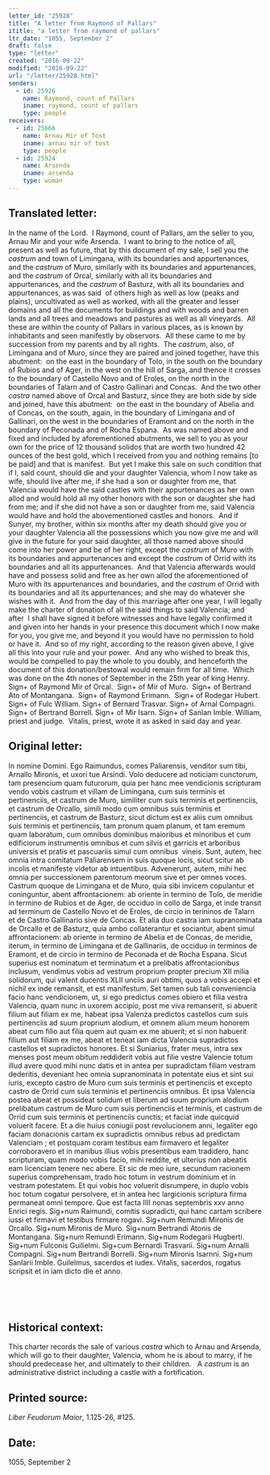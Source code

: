 ```yaml
---
letter_id: "25928"
title: "A letter from Raymond of Pallars"
ititle: "a letter from raymond of pallars"
ltr_date: "1055, September 2"
draft: false
type: "letter"
created: "2016-09-22"
modified: "2016-09-22"
url: "/letter/25928.html"
senders:
  - id: 25926
    name: Raymond, count of Pallars
    iname: raymond, count of pallars
    type: people
receivers:
  - id: 25666
    name: Arnau Mir of Tost
    iname: arnau mir of tost
    type: people
  - id: 25924
    name: Arsenda
    iname: arsenda
    type: woman
---
```

<h2> Translated letter:</h2><p>In the name of the Lord.&nbsp; I Raymond, count of Pallars, am the seller to you, Arnau Mir and your wife Arsenda.&nbsp; I want to bring to the notice of all, present as well as future, that by this document of my sale, I sell you the <i>castrum</i> and town of Limingana, with its boundaries and appurtenances, and the <i>castrum</i> of Muro, similarly with its boundaries and appurtenances, and the <i>castrum</i> of Orcal, similarly with all its boundaries and appurtenances, and the <i>castrum</i> of Basturz, with all its boundaries and appurtenances, as was said&nbsp; of others high as well as low (peaks and plains), uncultivated as well as worked, with all the greater and lesser domains and all the documents for buildings and with woods and barren lands and all trees and meadows and pastures as well as all vineyards.&nbsp; All these are within the county of Pallars in various places, as is known by inhabitants and seen manifestly by observors.&nbsp; All these came to me by succession from my parents and by all rights.&nbsp; The <i>castrum</i>, also, of Limingana and of Muro, since they are paired and joined together, have this abutment:&nbsp; on the east in the boundary of Tolo, in the south on the boundary of Rubios and of Ager, in the west on the hill of Sarga, and thence it crosses to the boundary of Castello Novo and of Eroles, on the north in the boundaries of Talarn and of Castro Gallinari and Concas.&nbsp; And the two other <i>castra</i> named above of Orcal and Basturz, since they are both side by side and joined, have this abutment:&nbsp; on the east in the boundary of Abelia and of Concas, on the south, again, in the boundary of Limingana and of Gallinari, on the west in the boundaries of Eramont and on the north in the boundary of Peconada and of Rocha Espana.&nbsp; As was named above and fixed and included by aforementioned abutments, we sell to you as your own for the price of 12 thousand solidos that are worth two hundred 42 ounces of the best gold, which I received from you and nothing remains [to be paid] and that is manifest.&nbsp; But yet I make this sale on such condition that if I, said count, should die and your daughter Valencia, whom I now take as wife, should live after me, if she had a son or daughter from me, that Valencia would have the said castles with their appurtenances as her own allod and would hold all my other honors with the son or daughter she had from me; and if she did not have a son or daughter from me, said Valencia would have and hold the abovementioned castles and honors.&nbsp; And if Sunyer, my brother, within six months after my death should give you or your daughter Valencia all the possessions which you now give me and will give in the future for your said daughter, all those named above should come into her power and be of her right, except the <i>castrum </i>of Muro with its boundaries and appurtenances and except the <i>castrum</i> of Orrid with its boundaries and all its appurtenances.&nbsp; And that Valencia afterwards would have and possess solid and free as her own allod the aforementioned of Muro with its appurtenances and boundaries, and the <i>castrum</i> of Orrid with its boundaries and all its appurtenances; and she may do whatever she wishes with it.&nbsp; And from the day of this marriage after one year, I will legally make the charter of donation of all the said things to said Valencia; and after&nbsp; I shall have signed it before witnesses and have legally confirmed it and given into her hands in your presence this document which I now make for you, you give me, and beyond it you would have no permission to hold or have it.&nbsp; And so of my right, according to the reason given above, I give all this into your rule and your power.&nbsp; And any who wished to break this, would be compelled to pay the whole to you doubly, and henceforth the document of this donation/bestowal would remain firm for all time.&nbsp; Which was done on the 4th nones of September in the 25th year of king Henry.&nbsp; Sign+ of Raymond Mir of Orcal.&nbsp; Sign+ of Mir of Muro.&nbsp; Sign+ of Bertrand Ato of Montangana.&nbsp; Sign+ of Raymond Erimann.&nbsp; Sign+ of Rodegar Hubert.&nbsp; Sign+ of Fulc William. Sign+ of Bernard Trasvar. Sign+ of Arnal Compagni. Sign+ of Bertrand Borrell. Sign+ of Mir Isarn. Sign+ of Sanlan Imble. William, priest and judge.&nbsp; Vitalis, priest, wrote it as asked in said day and year.</p><h2 class="mt-4"> Original letter:</h2><p>In nomine Domini. Ego Raimundus, comes Paliarensis, venditor sum tibi, Arnallo Mironis, et uxori tue Arsindi. Volo deducere ad noticiam cunctorum, tam presencium quam futurorum, quia per hanc mee vendicionis scripturam vendo vobis castrum et villam de Limingana, cum suis terminis et pertinenciis, et castrum de Muro, similiter cum suis terminis et pertinenciis, et castrum de Orcallo, simili modo cum omnibus suis terminis et pertinenciis, et castrum de Basturz, sicut dictum est ex aliis cum omnibus suis terminis et pertinenciis, tam pronum quam planum, et tam eremum quam laboratum, cum omnibus dominibus maioribus et minoribus et cum edificiorum instrumentis omnibus et cum silvis et garricis et arboribus universis et pratis et pascuariis simul cum omnibus &nbsp;vineis. Sunt, autem, hec omnia intra comitatum Paliarensem in suis quoque locis, sicut scitur ab incolis et manifeste videtur ab intuentibus. Advenerunt, autem, mihi hec omnia per successionem parentorum meorum sive et per omnes voces. Castrum quoque de Limingana et de Muro, quia sibi invicem copulantur et coninguntur, abent affrontacionem: ab oriente in termino de Tolo, de meridie in termino de Rubios et de Ager, de occiduo in collo de Sarga, et inde transit ad terminum de Castello Novo et de Eroles, de circio in terininos de Talarn et de Castro Gallinario sive de Concas. Et alia duo castra iam supranominata de Orcallo et de Basturz, quia ambo collaterantur et sociantur, abent simul affrontacionem: ab oriente in termino de Abelia et de Concas, de meridie, iterum, in termino de Limingana et de Gallinariis, de occiduo in terminos de Eramont, et de circio in termino de Peconada et de Rocha Espana. Sicut superius est nominatum et terminatum et a prelibatis affrontacionibus inclusum, vendimus vobis ad vestrum proprium propter precium XII milia solidorum, qui valent ducentis XLII unciis auri obtimi, quos a vobis accepi et nichil ex inde remansit, et est manifestum. Set tamen sub tali conveniencia facio hanc vendicionem, ut, si ego predictus comes obiero et filia vestra Valencia, quam nunc in uxorem accipio, post me viva remanserit, si abuerit filium aut filiam ex me, habeat ipsa Valenza predictos castellos cum suis pertinenciis ad suum proprium alodium, et omnem alium meum honorem abeat cum filio aut filia quem aut quam ex me abuerit; et si non habuerit filium aut filiam ex me, abeat et teneat iam dicta Valencia supradictos castellos et supradictos honores. Et si Suniarius, frater meus, intra sex menses post meum obitum reddiderit vobis aut filie vestre Valencie totum illud avere quod mihi nunc datis et in antea per supradictam filiam vestram dederitis, deveniant hec omnia supranominata in potentate eius et sint sui iuris, excepto castro de Muro cum suis terminis et pertinenciis et excepto castro de Orrid cum suis terminis et pertinenciis omnibus. Et ipsa Valencia postea abeat et possideat solidum et liberum ad suum proprium alodium prelibatum castrum de Muro cum suis pertinenciis et terminis, et castrum de Orrid cum suis terminis et pertinenciis cunctis; et faciat inde quicquid voluerit facere. Et a die huius coniugii post revolucionem anni, legaliter ego faciam donacionis cartam ex supradictis omnibus rebus ad predictam Valenciam ; et postquam coram testibus eam firmavero et lega­liter corroboravero et in manibus illius vobis presentibus eam tradidero, hanc scripturam, quam modo vobis facio, mihi reddite, et ulterius non abeatis eam licenciam tenere nec abere. Et sic de meo iure, secundum racionem superius comprehensam, trado hoc totum in vestrum dominium et in vestram potestatem. Et qui vobis hoc voluerit disrumpere, in duplo vobis hoc totum cogatur persolvere, et in antea hec largicionis scriptura firma permaneat omni tempore. Que est facta IIII nonas septembris xxv anno Enrici regis. Sig+num Raimundi, comitis supradicti, qui hanc cartam scribere iussi et firmavi et testibus firmare rogavi. Sig+num Remundi Mironis de Orcallo. Sig+num Mironis de Muro. Sig+num Bertrandi Atonis de Montangana. Sig+num Remundi Erimann. Sig+num Rodegarii Hugberti. Sig+num Fulconis Guilielmi. Sig+cum Bernardi Trasvarii. Sig+num Arnalli Compagni. Sig+num Bertrandi Borrelli. Sig+num Mironis Isarnni. Sig+num Sanlarii Imble. Guilelmus, sacerdos et iudex. Vitalis, sacerdos, rogatus scripsit et in iam dicto die et anno.</p><p>&nbsp;</p><p>&nbsp;</p><h2 class="mt-4"> Historical context:</h2><p>This charter records the sale of various <i>castra</i> which to Arnau and Arsenda, which will go to their daughter, Valencia, whom he is about to marry, if he should predecease her, and ultimately to their children.&nbsp; &nbsp;A <i>castrum</i>&nbsp;is an administrative district including a castle with a fortification.</p><h2 class="mt-4"> Printed source:</h2><p><i>Liber Feudorum Maior</i>, 1.125-26, #125.&nbsp;&nbsp;</p><h2 class="mt-4"> Date:</h2>1055, September 2